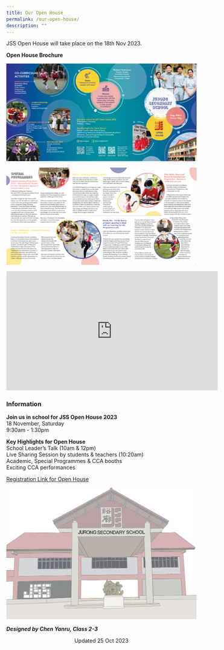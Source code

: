 ```yaml
---
title: Our Open House
permalink: /our-open-house/
description: ""
---
```

JSS Open House will take place on the 18th Nov 2023.



**Open House Brochure**

![](/images/Open%20House%20Brochure%20Page%201.png)

![](/images/Open%20House%20Brochure%20Page%202.png)

<iframe width="560" height="315" src="https://www.youtube.com/embed/MP1cQUzX8a4?start=3" title="YouTube video player" frameborder="0" allow="accelerometer; autoplay; clipboard-write; encrypted-media; gyroscope; picture-in-picture" allowfullscreen=""></iframe>

### Information

**Join us in school for JSS Open House 2023**  
18 November, Saturday  
9:30am - 1:30pm  
  
**Key Highlights for Open House**  
School Leader’s Talk (10am &amp; 12pm)  
Live Sharing Session by students &amp; teachers (10:20am)  
Academic, Special Programmes &amp; CCA booths  
Exciting CCA performances  
  

[Registration Link for Open House](https://forms.gle/GEdew5bbEoC8ZGGw6)

![](/images/Monochromatic%20painting%20-%20JSS%20School%20Facade%2013%20Apr%202022%20at%201_35%20PM.png)

_**Designed by Chen Yanru, Class 2-3**_

<center> Updated 25 Oct 2023 </center>